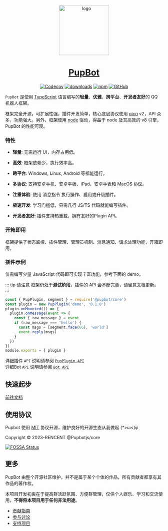 <div align="center">
  <a href="https://pupbot.cn/" target="_blank">
    <img width="160" src="https://pupbot.cn/logo.png" alt="logo">
  </a>
  <h1 id="koishi"><a href="https://pupbot.cn/" target="_blank">PupBot</a></h1>

[![Codecov](https://img.shields.io/codecov/c/github/Pupbotjs/core?style=flat-square)](https://codecov.io/gh/Pupbotjs/core)
[![downloads](https://img.shields.io/npm/dm/@pupbot/core?style=flat-square)](https://www.npmjs.com/package/@pupbot/core)
[![npm](https://img.shields.io/npm/v/@pupbot/core?style=flat-square)](https://www.npmjs.com/package/@pupbot/core)
[![GitHub](https://img.shields.io/github/license/Pupbotjs/core?style=flat-square)](https://github.com/Pupbotjs/core/blob/master/LICENSE)

</div>

`PupBot` 是使用 [TypeScript](https://www.typescriptlang.org/) 语言编写的**轻量**、**优雅**、**跨平台**、**开发者友好**的 QQ 机器人框架。

框架完全开源，可扩展性强，插件开发简单，核心底层协议使用 [oicq](https://github.com/takayama-lily/oicq) v2，API 众多，功能强大。另外，框架使用 [node](https://nodejs.org/) 驱动，得益于 node 及其高效的 v8 引擎，PupBot 的性能可观。

### 特性

-  **轻量**: 无需运行 UI，内存占用低。

-  **高效**: 框架依赖少，执行效率高。

-  **跨平台**: Windows, Linux,  Android 等都能运行。

-  **多协议**: 支持安卓手机、安卓平板、iPad、安卓手表和 MacOS 协议。

-  **注重体验**: 使用 消息指令 执行操作、启用或升级插件。

-  **极速开发**: 学习门槛低，只需几行 JS/TS 代码就能编写插件。

-  **开发者友好**: 插件支持热重载，拥有友好的Plugin API。

### 开箱即用

框架提供了状态监控、插件管理、管理员机制、消息通知、请求处理功能，开箱即用。

### 插件示例

仅需编写少量 JavaScript 代码即可实现丰富功能，参考下面的 demo。

::: tip 请注意
框架仍处于**测试阶段**，插件的 API 会不断完善，请留意文档更新。
:::

```js
const { PupPlugin, segment } = require('@pupbot/core')
const plugin = new PupPlugin('demo', '0.1.0')
plugin.onMounted(() => {
  plugin.onMessage(event => {
    const { raw_message } = event
    if (raw_message === 'hello') {
      const msgs = [segment.face(66), 'world']
      event.reply(msgs)
    }
  })
})
module.exports = { plugin }
```

详细插件 `API` 说明请参阅 [`PupPlugin API`](https://pupbot.cn/)<br>
详细Bot `API` 说明请参阅 [`Bot API`](https://pupbot.cn/)

## 快速起步

[前往文档](https://www.pupbot.cn/)

## 使用协议

Pupbot 使用 [MIT](./LICENSE) 协议开源，维护良好的开源生态从我做起 (*>ω<)φ

Copyright © 2023-RENCENT @Pupbotjs/core

[![FOSSA Status](https://app.fossa.com/api/projects/git%2Bgithub.com%2FPupbotjs%2Fcore.svg?type=large)](https://app.fossa.com/projects/git%2Bgithub.com%2FPupbotjs%2Fcore?ref=badge_large)

## 更多

PupBot 由整个开源社区维护，并不是属于某个个体的作品，所有贡献者都享有其作品的著作权。

本项目开发初衷在于提高群活跃氛围、方便群管理，仅供个人娱乐、学习和交流使用，**不得将本项目用于任何非法用途**。

- [贡献指南](./CONTRIBUTING.md)
- [参与讨论](https://pupbot.cn/more.html)
- [支持项目](https://www.pupbot.cn/more.html#%E6%94%AF%E6%8C%81%E9%A1%B9%E7%9B%AE)